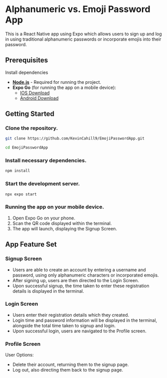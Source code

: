# Alphanumeric vs. Emoji Password App

This is a React Native app using Expo which allows users to sign up and log in using traditional alphanumeric passwords or incorporate emojis into their password.

## Prerequisites

Install dependencies

- **[Node.js](https://nodejs.org/en)** - Required for running the project.
- **Expo Go** (for running the app on a mobile device):
   - [IOS Download](https://apps.apple.com/gb/app/expo-go/id982107779)
   - [Android Download](https://play.google.com/store/apps/details?id=host.exp.exponent)

   


## Getting Started

### Clone the repository.
```bash
git clone https://github.com/KevinCahill9/EmojiPasswordApp.git

cd EmojiPasswordApp
```

### Install necessary dependencies.
```bash
npm install
```

### Start the development server.
```bash
npx expo start
```
### Running the app on your mobile device.
1. Open Expo Go on your phone.
2. Scan the QR code displayed within the terminal.
3. The app will launch, displaying the Signup Screen.

## App Feature Set

### Signup Screen
- Users are able to create an account by entering a username and password, using only alphanumeric characters or incorporated emojis.
- After signing up, users are then directed to the Login Screen. 
- Upon successful signup, the time taken to enter these registration details is displayed in the terminal.

### Login Screen
- Users enter their registration details which they created. 
- Login time and password information will be displayed in the terminal, alongside the total time taken to signup and login.
- Upon successful login, users are navigated to the Profile screen. 

### Profile Screen
User Options:
- Delete their account, returning them to the signup page. 
- Log out, also directing them back to the signup page.

